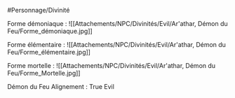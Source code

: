 #Personnage/Divinité

Forme démoniaque :
![[Attachements/NPC/Divinités/Evil/Ar'athar, Démon du Feu/Forme_démoniaque.jpg]]

Forme élémentaire :
![[Attachements/NPC/Divinités/Evil/Ar'athar, Démon du Feu/Forme_élémentaire.jpg]]

Forme mortelle :
![[Attachements/NPC/Divinités/Evil/Ar'athar, Démon du Feu/Forme_Mortelle.jpg]]

Démon du Feu
Alignement : True Evil